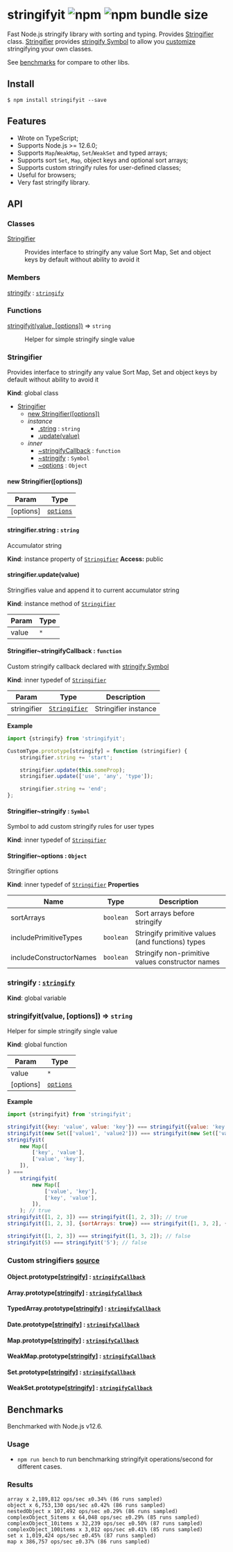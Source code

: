 # stringifyit ![npm](https://img.shields.io/npm/v/stringifyit?color=brightgreen&label=version&style=flat) ![npm bundle size](https://img.shields.io/bundlephobia/minzip/stringifyit?color=brightgreen&label=size)

Fast Node.js stringify library with sorting and typing. Provides [Stringifier](#Stringifier) class. [Stringifier](#Stringifier) provides [stringify Symbol](#stringifierstringify--symbol) to allow you [customize](#stringifierstringifycallback--function) stringifying your own classes.

See [benchmarks](#benchmarks) for compare to other libs.

## Install

```shell
$ npm install stringifyit --save
```

## Features

-   Wrote on TypeScript;
-   Supports Node.js >= 12.6.0;
-   Supports `Map`/`WeakMap`, `Set`/`WeakSet` and typed arrays;
-   Supports sort `Set`, `Map`, object keys and optional sort arrays;
-   Supports custom stringify rules for user-defined classes;
-   Useful for browsers;
-   Very fast stringify library.

## API

### Classes

<dl>
<dt><a href="#Stringifier">Stringifier</a></dt>
<dd><p>Provides interface to stringify any value
Sort Map, Set and object keys by default without ability to avoid it</p>
</dd>
</dl>

### Members

<dl>
<dt><a href="#stringify">stringify</a> : <code><a href="#Stringifier..stringify">stringify</a></code></dt>
<dd></dd>
</dl>

### Functions

<dl>
<dt><a href="#stringifyit">stringifyit(value, [options])</a> ⇒ <code>string</code></dt>
<dd><p>Helper for simple stringify single value</p>
</dd>
</dl>

<a name="Stringifier"></a>

### Stringifier

Provides interface to stringify any value
Sort Map, Set and object keys by default without ability to avoid it

**Kind**: global class

-   [Stringifier](#Stringifier)
    -   [new Stringifier([options])](#new_Stringifier_new)
    -   _instance_
        -   [.string](#Stringifier+string) : <code>string</code>
        -   [.update(value)](#Stringifier+update)
    -   _inner_
        -   [~stringifyCallback](#Stringifier..stringifyCallback) : <code>function</code>
        -   [~stringify](#Stringifier..stringify) : <code>Symbol</code>
        -   [~options](#Stringifier..options) : <code>Object</code>

<a name="new_Stringifier_new"></a>

#### new Stringifier([options])

| Param     | Type                                          |
| --------- | --------------------------------------------- |
| [options] | <code>[options](#Stringifier..options)</code> |

<a name="Stringifier+string"></a>

#### stringifier.string : <code>string</code>

Accumulator string

**Kind**: instance property of <code>[Stringifier](#Stringifier)</code>
**Access:** public
<a name="Stringifier+update"></a>

#### stringifier.update(value)

Stringifies value and append it to current accumulator string

**Kind**: instance method of <code>[Stringifier](#Stringifier)</code>

| Param | Type            |
| ----- | --------------- |
| value | <code>\*</code> |

<a name="Stringifier..stringifyCallback"></a>

#### Stringifier~stringifyCallback : <code>function</code>

Custom stringify callback declared with [stringify Symbol](#Stringifier..stringify)

**Kind**: inner typedef of <code>[Stringifier](#Stringifier)</code>

| Param       | Type                                     | Description          |
| ----------- | ---------------------------------------- | -------------------- |
| stringifier | <code>[Stringifier](#Stringifier)</code> | Stringifier instance |

**Example**

```javascript
import {stringify} from 'stringifyit';

CustomType.prototype[stringify] = function (stringifier) {
    stringifier.string += 'start';

    stringifier.update(this.someProp);
    stringifier.update(['use', 'any', 'type']);

    stringifier.string += 'end';
};
```

<a name="Stringifier..stringify"></a>

#### Stringifier~stringify : <code>Symbol</code>

Symbol to add custom stringify rules for user types

**Kind**: inner typedef of <code>[Stringifier](#Stringifier)</code>
<a name="Stringifier..options"></a>

#### Stringifier~options : <code>Object</code>

Stringifier options

**Kind**: inner typedef of <code>[Stringifier](#Stringifier)</code>
**Properties**

| Name                    | Type                 | Description                                      |
| ----------------------- | -------------------- | ------------------------------------------------ |
| sortArrays              | <code>boolean</code> | Sort arrays before stringify                     |
| includePrimitiveTypes   | <code>boolean</code> | Stringify primitive values (and functions) types |
| includeConstructorNames | <code>boolean</code> | Stringify non-primitive values constructor names |

<a name="stringify"></a>

### stringify : <code>[stringify](#Stringifier..stringify)</code>

**Kind**: global variable
<a name="stringifyit"></a>

### stringifyit(value, [options]) ⇒ <code>string</code>

Helper for simple stringify single value

**Kind**: global function

| Param     | Type                                          |
| --------- | --------------------------------------------- |
| value     | <code>\*</code>                               |
| [options] | <code>[options](#Stringifier..options)</code> |

**Example**

```javascript
import {stringifyit} from 'stringifyit';

stringifyit({key: 'value', value: 'key'}) === stringifyit({value: 'key', key: 'value'}); // true
stringifyit(new Set(['value1', 'value2'])) === stringifyit(new Set(['value2', 'value1'])); // true
stringifyit(
    new Map([
        ['key', 'value'],
        ['value', 'key'],
    ]),
) ===
    stringifyit(
        new Map([
            ['value', 'key'],
            ['key', 'value'],
        ]),
    ); // true
stringifyit([1, 2, 3]) === stringifyit([1, 2, 3]); // true
stringifyit([1, 2, 3], {sortArrays: true}) === stringifyit([1, 3, 2], {sortArrays: true}); // true

stringifyit([1, 2, 3]) === stringifyit([1, 3, 2]); // false
stringifyit(5) === stringifyit('5'); // false
```

### Custom stringifiers [source](stringifiers)

#### Object.prototype[[stringify](#Stringifier..stringify)] : <code>[stringifyCallback](#Stringifier..stringifyCallback)</code>

#### Array.prototype[[stringify](#Stringifier..stringify)] : <code>[stringifyCallback](#Stringifier..stringifyCallback)</code>

#### TypedArray.prototype[[stringify](#Stringifier..stringify)] : <code>[stringifyCallback](#Stringifier..stringifyCallback)</code>

#### Date.prototype[[stringify](#Stringifier..stringify)] : <code>[stringifyCallback](#Stringifier..stringifyCallback)</code>

#### Map.prototype[[stringify](#Stringifier..stringify)] : <code>[stringifyCallback](#Stringifier..stringifyCallback)</code>

#### WeakMap.prototype[[stringify](#Stringifier..stringify)] : <code>[stringifyCallback](#Stringifier..stringifyCallback)</code>

#### Set.prototype[[stringify](#Stringifier..stringify)] : <code>[stringifyCallback](#Stringifier..stringifyCallback)</code>

#### WeakSet.prototype[[stringify](#Stringifier..stringify)] : <code>[stringifyCallback](#Stringifier..stringifyCallback)</code>

## Benchmarks

Benchmarked with Node.js v12.6.

### Usage

-   `npm run bench` to run benchmarking stringifyit operations/second for different cases.

### Results

```
array x 2,189,812 ops/sec ±0.34% (86 runs sampled)
object x 6,753,130 ops/sec ±0.42% (86 runs sampled)
nestedObject x 107,492 ops/sec ±0.29% (86 runs sampled)
complexObject_5items x 64,048 ops/sec ±0.29% (85 runs sampled)
complexObject_10items x 32,239 ops/sec ±0.50% (87 runs sampled)
complexObject_100items x 3,012 ops/sec ±0.41% (85 runs sampled)
set x 1,019,424 ops/sec ±0.45% (87 runs sampled)
map x 386,757 ops/sec ±0.37% (86 runs sampled)
```
